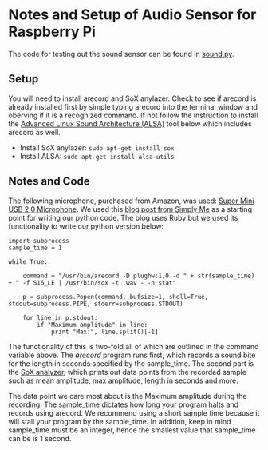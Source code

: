 Notes and Setup of Audio Sensor for Raspberry Pi
==============

The code for testing out the sound sensor can be found in [sound.py](sound.py).

Setup
--------------
You will need to install arecord and SoX anylazer. Check to see if arecord is already installed first by simple typing arecord into the terminal window and oberving if it is a recognized command. If not follow the instruction to install the [Advanced Linux Sound Architecture (ALSA)](http://www.alsa-project.org/main/index.php/Main_Page) tool below which includes arecord as well. 

- Install SoX anylazer: `sudo apt-get install sox`
- Install ALSA: `sudo apt-get install alsa-utils`

Notes and Code
--------------
The following microphone, purchased from Amazon, was used: [Super Mini USB 2.0 Microphone](https://goo.gl/6KRlix). We used this [blog post from Simply Me](https://goo.gl/dOVq84) as a starting point for writing our python code. The blog uses Ruby but we used its functionality to write our python version below:

    import subprocess
    sample_time = 1

    while True:

        command = "/usr/bin/arecord -D plughw:1,0 -d " + str(sample_time) + " -f S16_LE | /usr/bin/sox -t .wav - -n stat"

        p = subprocess.Popen(command, bufsize=1, shell=True,  stdout=subprocess.PIPE, stderr=subprocess.STDOUT)

        for line in p.stdout:
            if "Maximum amplitude" in line:
                print "Max:", line.split()[-1]

The functionality of this is two-fold all of which are outlined in the command variable above. The *arecord* program runs first, which records a sound bite for the length in seconds specified by the sample_time. The second part is the [SoX analyzer](http://sox.sourceforge.net/), which prints out data points from the recorded sample such as mean amplitude, max amplitude, length in seconds and more. 

The data point we care most about is the Maximum amplitude during the recording. The sample_time dictates how long your program halts and records using arecord. We recommend using a short sample time because it will stall your program by the sample_time. In addition, keep in mind sample_time must be an integer, hence the smallest value that sample_time can be is 1 second. 
